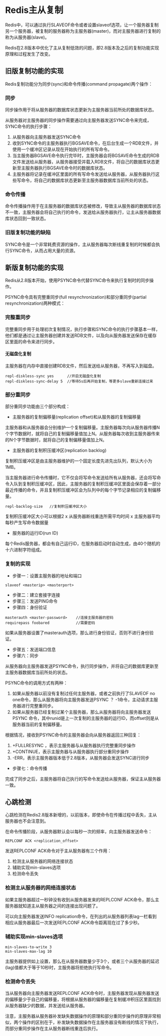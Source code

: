 # Redis主从复制

Redis中，可以通过执行SLAVEOF命令或者设置slaveof选项，让一个服务器复制另一个服务器，被复制的服务器称为主服务器(master)，而对主服务器进行复制的称为从服务器(slave)。

Redis在2.8版本中优化了主从复制低效的问题，即2.8版本及之后的复制功能实现原理和过程发生了改变。

## 旧版复制功能的实现

Redis复制功能分为同步(sync)和命令传播(command propagate)两个操作：

### 同步

同步操作用于将从服务器的数据库状态更新为主服务器当前所处的数据库状态。

从服务器对主服务器的同步操作需要通过向主服务器发送SYNC命令来完成，SYNC命令的执行步骤：

1. 从服务器向主服务器发送SYNC命令
2. 收到SYNC命令的主服务器执行BGSAVE命令，在后台生成一个RDB文件，并使用一个缓冲区记录从现在开始执行的所有写命令。
3. 当主服务器BGSAVE命令执行完毕时，主服务器会将BGSAVE命令生成的RDB文件发送给从服务器，从服务器接受并载入RDB文件，将自己的数据库状态更新至主服务器执行BGSAVE命令时的数据库状态。
4. 主服务器将记录在缓冲区里面的所有写命令发送给从服务器，从服务器执行这些写命令，将自己的数据库状态更新至主服务器数据库当前所处的状态。

### 命令传播

命令传播操作用于在主服务器的数据库状态被修改，导致主从服务器的数据库状态不一致，主服务器会将自己执行的命令，发送给从服务器执行，让主从服务器数据库状态回到一致状态。

### 旧版复制功能的缺陷

SYNC命令是一个非常耗费资源的操作，主从服务器每次断线重复制的时候都会执行SYNC命令，从而占用大量的资源。

## 新版复制功能的实现

Redis从2.8版本开始，使用PSYNC命令代替SYNC命令来执行复制时的同步操作。

PSYNC命令具有完整重同步(full resynchronization)和部分重同步(partial resynchronization)两种模式：

### 完整重同步

完整重同步用于处理初次复制情况，执行步骤和SYNC命令的执行步骤基本一样，他们都是通过让主服务器创建并发送RDB文件，以及向从服务器发送保存在缓存区里面的命令来进行同步。

#### 无磁盘化复制

主服务器在内存中直接创建RDB文件，然后发送给从服务器，不再写入到磁盘。

```redis
repl-diskless-sync yes		//开启无磁盘化复制
repl-diskless-sync-delay 5	//等待5s后再开始复制，等更多slave重新连接过来
```

### 部分重同步

部分重同步功能由三个部分构成：

- 主服务器的复制偏移量(replication offset)和从服务器的复制偏移量

主服务器和从服务器会分别维护一个复制偏移量。主服务器每次向从服务器传播N个字节数据时，就将自己的复制偏移量值加上N。从服务器每次收到主服务器传来的N个字节数据时，就将自己的复制偏移量值加上N。

- 主服务器的复制积压缓冲区(replication backlog)

复制积压缓冲区是由主服务器维护的一个固定长度先进先出队列，默认大小为1MB。

当主服务器进行命令传播时，它不仅会将写命令发送给所有从服务器，还会将写命令入队到复制积压缓冲区，因此，主服务器的复制积压缓冲区里面会保存着一部分最近传播的命令，并且复制积压缓冲区会为队列中的每个字节记录相应的复制偏移量。

``` redis
repl-backlog-size	//复制积压缓冲区大小
```

复制积压缓冲区大小可以根据2 x 从服务器断线重连所需平均时间 x 主服务器平均每秒产生写命令数据量

- 服务器的运行ID(run ID)

每个Redis服务器，都会有自己运行ID，在服务器启动时自动生成，由40个随机的十六进制字符组成。

### 复制的实现

- 步骤一：设置主服务器的地址和端口

``` redis
slaveof <masterip> <masterport>
```

- 步骤二：建立套接字连接
- 步骤三：发送PING命令
- 步骤四：身份验证

``` redis
masterauth <master-password>	//连接主服务器的密码
requirepass foobared			//需要密码
```

如果从服务器设置了masterauth选项，那么进行身份验证，否则不进行身份验证。

- 步骤五：发送端口信息
- 步骤六：同步

从服务器向主服务器发送PSYNC命令，执行同步操作，并将自己的数据库更新至主服务器数据库当前所处的状态。

PSYNC命令的调用方式有两种：

1. 如果从服务器以前没有复制过任何主服务器，或者之前执行了SLAVEOF no one命令，那么从服务器将向主服务器发送PSYNC ？ -1命令，主动请求主服务器进行完整重同步。
2. 如果从服务器已经复制过某个主服务器，那么从服务器将向主服务器发送PSYNC <runid> <offset>命令，其中runid是上一次复制的主服务器的运行ID，而offset则是从服务器当前的复制偏移量。

根据情况，接收到PSYNC命令的主服务器会向从服务器返回三种回复：

1. +FULLRESYNC <runid> <offset>，表示主服务器与从服务器执行完整重同步操作
2. +CONTINUE，表示主服务器与从服务器执行部分重同步操作
3. -ERR，表示主服务器版本低于2.8版本，从服务器会发送SYNC进行同步

- 步骤七：命令传播

完成了同步之后，主服务器将自己执行的写命令发送给从服务器，保证主从服务器一致。

## 心跳检测

心跳检测在Redis2.8版本新增的，以前版本，即使命令在传播过程中丢失，主从服务器也不会注意到。

在命令传播阶段，从服务器默认会以每秒一次的频率，向主服务器发送命令：

``` redis
REPLCONF ACK <replication_offset>
```

发送REPLCONF ACK命令对于主从服务器有三个作用：

1. 检测主从服务器的网络连接状态
2. 辅助实现min-slaves选项
3. 检测命令丢失

### 检测主从服务器的网络连接状态

如果主服务器超过一秒钟没有收到从服务器发来的REPLCONF ACK命令，那么主服务器就知道主从服务器之间的连接出现问题了。

可以向主服务器发送INFO replication命令，在列出的从服务器列表lag一栏看到相应从服务器最后一次发送REPLCONF ACK命令距离现在过了多少秒。

### 辅助实现min-slaves选项

``` redis
min-slaves-to-write 3
min-slaves-max-lag 10
```

主服务器提供如上设置，那么在从服务器数量少于3个，或者三个从服务器的延迟(lag)值都大于等于10秒时，主服务器将拒绝执行写命令。

### 检测命令丢失

当从服务器向主服务器发送REPLCONF ACK命令时，主服务器发现从服务器发送的偏移量少于自己的偏移量，将根据从服务器的偏移量在复制缓冲积压区里面找到从服务器缺少的数据，并发送给从服务器。

注意，主服务器从服务器补发缺失数据操作的原理和部分重同步操作的原理非常相似，两个操作的区别在于，补发缺失数据操作在主服务器没有断线的情况下执行，而部分重同步操作在主从服务器断线重连后执行。